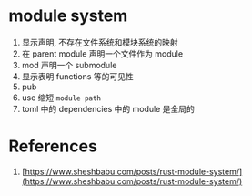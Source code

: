 # module system
1. 显示声明, 不存在文件系统和模块系统的映射
2. 在 parent module 声明一个文件作为 module
3. mod 声明一个 submodule
4. 显示表明 functions 等的可见性
5. pub
6. use 缩短 `module path`
7. toml 中的 dependencies 中的 module 是全局的

# References
1. [https://www.sheshbabu.com/posts/rust-module-system/](https://www.sheshbabu.com/posts/rust-module-system/)
